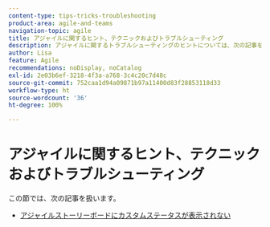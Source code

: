 ```yaml
---
content-type: tips-tricks-troubleshooting
product-area: agile-and-teams
navigation-topic: agile
title: アジャイルに関するヒント、テクニックおよびトラブルシューティング
description: アジャイルに関するトラブルシューティングのヒントについては、次の記事を参照してください。
author: Lisa
feature: Agile
recommendations: noDisplay, noCatalog
exl-id: 2e03b6ef-3218-4f3a-a768-3c4c20c7d48c
source-git-commit: 752caa1d94a09871b97a11400d83f28853118d33
workflow-type: ht
source-wordcount: '36'
ht-degree: 100%

---
```


# アジャイルに関するヒント、テクニックおよびトラブルシューティング

この節では、次の記事を扱います。

* [アジャイルストーリーボードにカスタムステータスが表示されない](../../agile/tips-tricks-and-troubleshooting/custom-status-does-not-show.md)

